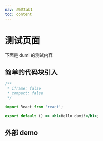 ```yaml
---
nav: 测试tab1
toc: content
---
```


# 测试页面

下面是 dumi 的测试内容

## 简单的代码块引入

```jsx
/**
 * iframe: false
 * compact: false
 */

import React from 'react';

export default () => <h1>Hello dumi!</h1>;
```

## 外部 demo

<code src="./demos/cols.tsx"></code>
